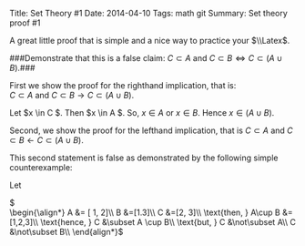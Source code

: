 ﻿Title:  Set Theory #1
Date: 2014-04-10
Tags: math  git 
Summary: Set theory proof #1

A great little proof that is simple and a nice way to practice your $\\Latex$.

###Demonstrate that this is a false claim: $C \subset A$ and $C \subset B \Leftrightarrow C \subset (A \cup B)$.###


First we show the proof for the righthand implication, that is:  
$C \subset A$ and $C \subset B \rightarrow C \subset (A \cup B)$.   

Let $x \in C $. Then $x \in A $. So, $x \in A$ or $x \in B$. Hence $x \in (A \cup B)$.  

Second, we show the proof for the lefthand implication, that is
$C \subset A$ and $C \subset B \leftarrow C \subset (A \cup B)$.  

This second statement is false as demonstrated by the following simple counterexample:  

Let

$  
\begin{\align\*}
A &= [ 1, 2]\\\\ 
  B &=[1.3]\\\\
  C &=[2, 3]\\\\
 \text{then, } A\cup B &=[1,2,3]\\\\
 \text{hence, } C &\subset A \cup B\\\\
 \text{but,  } C &\not\subset A\\\\
 C &\not\subset B\\\\
 \end{align\*}$
